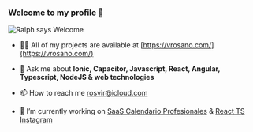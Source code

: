 ### Welcome to my profile 👋

![Ralph says Welcome](https://media0.giphy.com/media/ASd0Ukj0y3qMM/giphy.gif)

- 👨‍💻 All of my projects are available at [https://vrosano.com/](https://vrosano.com/)

- 💬 Ask me about **Ionic, Capacitor, Javascript, React, Angular, Typescript, NodeJS & web technologies**

- 📫 How to reach me [rosvir@icloud.com](mailto:rosvir@icloud.com)

- 🔭 I’m currently working on [SaaS Calendario Profesionales](https://calendarioprofesionales.com) & [React TS Instagram](https://github.com/dualh/react-instagram)


<!--
Here are some ideas to get you started:
- 🌱 I’m currently learning ...
- 👯 I’m looking to collaborate on ...
- 🤔 I’m looking for help with ...
- 💬 Ask me about ...
- 📫 How to reach me: ...
- 😄 Pronouns: ...
 -->
